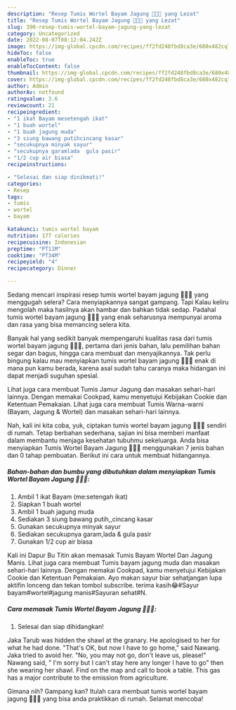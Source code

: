 ```yaml
---
description: "Resep Tumis Wortel Bayam Jagung 🌿🥕🌽 yang Lezat"
title: "Resep Tumis Wortel Bayam Jagung 🌿🥕🌽 yang Lezat"
slug: 390-resep-tumis-wortel-bayam-jagung-yang-lezat
category: Uncategorized
date: 2022-08-07T08:12:04.242Z
image: https://img-global.cpcdn.com/recipes/ff2fd248fbd8ca3e/680x482cq70/tumis-wortel-bayam-jagung-foto-resep-utama.jpg
hideToc: false
enableToc: true
enableTocContent: false
thumbnail: https://img-global.cpcdn.com/recipes/ff2fd248fbd8ca3e/680x482cq70/tumis-wortel-bayam-jagung-foto-resep-utama.jpg
cover: https://img-global.cpcdn.com/recipes/ff2fd248fbd8ca3e/680x482cq70/tumis-wortel-bayam-jagung-foto-resep-utama.jpg
author: Admin
authorAv: notfound
ratingvalue: 3.6
reviewcount: 21
recipeingredient:
- "1 ikat Bayam mesetengah ikat"
- "1 buah wortel"
- "1 buah jagung muda"
- "3 siung bawang putihcincang kasar"
- "secukupnya minyak sayur"
- "secukupnya garamlada  gula pasir"
- "1/2 cup air biasa"
recipeinstructions:

- "Selesai dan siap dinikmati!"
categories:
- Resep
tags:
- tumis
- wortel
- bayam

katakunci: tumis wortel bayam 
nutrition: 177 calories
recipecuisine: Indonesian
preptime: "PT11M"
cooktime: "PT34M"
recipeyield: "4"
recipecategory: Dinner

---
```



Sedang mencari inspirasi resep tumis wortel bayam jagung 🌿🥕🌽 yang menggugah selera? Cara menyiapkannya sangat gampang. Tapi Kalau keliru mengolah maka hasilnya akan hambar dan bahkan tidak sedap. Padahal tumis wortel bayam jagung 🌿🥕🌽 yang enak seharusnya mempunyai aroma dan rasa yang bisa memancing selera kita.


Banyak hal yang sedikit banyak mempengaruhi kualitas rasa dari tumis wortel bayam jagung 🌿🥕🌽, pertama dari jenis bahan, lalu pemilihan bahan segar dan bagus, hingga cara membuat dan menyajikannya. Tak perlu bingung kalau mau menyiapkan tumis wortel bayam jagung 🌿🥕🌽 enak di mana pun kamu berada, karena asal sudah tahu caranya maka hidangan ini dapat menjadi suguhan spesial.

Lihat juga cara membuat Tumis Jamur Jagung dan masakan sehari-hari lainnya. Dengan memakai Cookpad, kamu menyetujui Kebijakan Cookie dan Ketentuan Pemakaian. Lihat juga cara membuat Tumis Warna-warni (Bayam, Jagung &amp; Wortel) dan masakan sehari-hari lainnya.


Nah, kali ini kita coba, yuk, ciptakan tumis wortel bayam jagung 🌿🥕🌽 sendiri di rumah. Tetap berbahan sederhana, sajian ini bisa memberi manfaat dalam membantu menjaga kesehatan tubuhmu sekeluarga. Anda bisa menyiapkan Tumis Wortel Bayam Jagung 🌿🥕🌽 menggunakan 7 jenis bahan dan 0 tahap pembuatan. Berikut ini cara untuk membuat hidangannya.

<!--inarticleads1-->

##### Bahan-bahan dan bumbu yang dibutuhkan dalam menyiapkan Tumis Wortel Bayam Jagung 🌿🥕🌽:

1. Ambil 1 ikat Bayam (me:setengah ikat)
1. Siapkan 1 buah wortel
1. Ambil 1 buah jagung muda
1. Sediakan 3 siung bawang putih,,cincang kasar
1. Gunakan secukupnya minyak sayur
1. Sediakan secukupnya garam,lada &amp; gula pasir
1. Gunakan 1/2 cup air biasa


Kali ini Dapur Bu Titin akan memasak Tumis Bayam Wortel Dan Jagung Manis. Lihat juga cara membuat Tumis bayam jagung muda dan masakan sehari-hari lainnya. Dengan memakai Cookpad, kamu menyetujui Kebijakan Cookie dan Ketentuan Pemakaian. Ayo makan sayur biar sehatjangan lupa aktifin lonceng dan tekan tombol subscribe. terima kasih😂#Sayur bayam#wortel#jagung manis#Sayuran sehat#N. 

<!--inarticleads2-->

##### Cara memasak Tumis Wortel Bayam Jagung 🌿🥕🌽:


1. Selesai dan siap dihidangkan!

Jaka Tarub was hidden the shawl at the granary. He apologised to her for what he had done. &#34;That&#39;s OK, but now I have to go home,&#34; said Nawang. Jaka tried to avoid her. &#34;No, you may not go, don&#39;t leave us, please!&#34; Nawang said, &#34; I&#39;m sorry but I can&#39;t stay here any longer I have to go&#34; then she wearing her shawl. Find on the map and call to book a table. This gas has a major contribute to the emission from agriculture. 

Gimana nih? Gampang kan? Itulah cara membuat tumis wortel bayam jagung 🌿🥕🌽 yang bisa anda praktikkan di rumah. Selamat mencoba!
